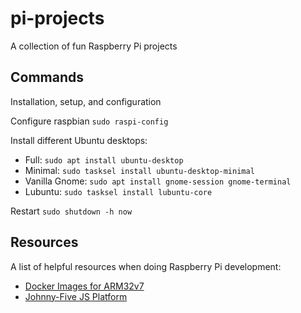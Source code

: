 # pi-projects

A collection of fun Raspberry Pi projects

## Commands

Installation, setup, and configuration

Configure raspbian
`sudo raspi-config`

Install different Ubuntu desktops:

- Full: `sudo apt install ubuntu-desktop`
- Minimal: `sudo tasksel install ubuntu-desktop-minimal`
- Vanilla Gnome: `sudo apt install gnome-session gnome-terminal`
- Lubuntu: `sudo tasksel install lubuntu-core`

Restart
`sudo shutdown -h now`

## Resources

A list of helpful resources when doing Raspberry Pi development:

- [Docker Images for ARM32v7](https://hub.docker.com/u/arm32v7/)
- [Johnny-Five JS Platform](http://johnny-five.io/)
